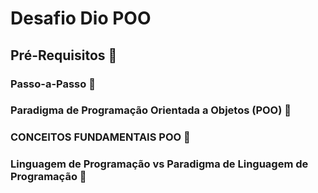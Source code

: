 # Desafio Dio POO



## Pré-Requisitos :anger:

### Passo-a-Passo :anger:

### Paradigma de Programação Orientada a Objetos (POO) :anger:

### CONCEITOS FUNDAMENTAIS POO :anger:

### Linguagem de Programação vs Paradigma de Linguagem de Programação :anger:













# 















